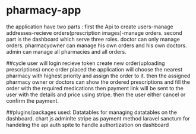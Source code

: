 # pharmacy-app
the application have two parts :
first the Api to create users-manage addresses-recieve orders(prescription images)-manage orders.
second part is the dashboard which serve three roles.
doctor can only manage orders.
pharmacyowner can manage his own orders and his own doctors.
admin can manage all pharmacies and all orders.

##cycle
user will login recieve token create new order(uploading prescriptions)
once order placed the application will choose the nearest pharmacy with highest priority and assign the order to it.
then the assigned pharmacy owner or doctors can show the ordered prescriptions and fill the order with the required medications
then payment link will be sent to the user with the details and price using stripe.
then the user either cancel or confirm the payment.

##plugins/packages used:
Datatables for managing datatables on the dashboard.
chart js 
adminlte
stripe as payment method
laravel sanctum for handeling the api auth 
spite to handle authortization on dashboard

 
